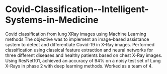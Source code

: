 # Covid-Classification--Intelligent-Systems-in-Medicine
Covid classification from lung XRay images using Machine Learning methods
The objective was to implement an image-based assistance system to detect and differentiate Covid-19 in X-Ray images. Performed classification using classical feature extraction and neural networks for three different diseases and healthy patients based on chest X-Ray images. Using ResNet101, achieved an accuracy of 94% on a noisy test set of Lung X-Rays in phase 2 with deep learning methods. Worked as a team of 4. 
